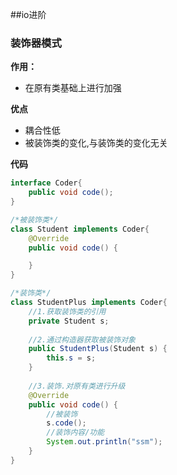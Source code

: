 ##io进阶

### 装饰器模式

**作用：**

-   在原有类基础上进行加强

**优点**

-   耦合性低
-   被装饰类的变化,与装饰类的变化无关

**代码**

```java
interface Coder{
    public void code();
}

/*被装饰类*/
class Student implements Coder{
    @Override
    public void code() {

    }
}

/*装饰类*/
class StudentPlus implements Coder{
  	//1.获取装饰类的引用
    private Student s;
	
  	//2.通过构造器获取被装饰对象
    public StudentPlus(Student s) {
        this.s = s;
    }
	
  	//3.装饰.对原有类进行升级
    @Override
    public void code() {
        //被装饰
        s.code();
        //装饰内容/功能
        System.out.println("ssm");
    }
}
```





